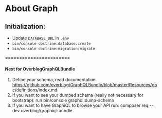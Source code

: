 # About Graph

## Initialization:
- Update `DATABASE_URL` in `.env`
- `bin/console doctrine:database:create`
- `bin/console doctrine:migration:migrate`

=======================

#### Next for OverblogGraphQLBundle
1. Define your schema, read documentation https://github.com/overblog/GraphQLBundle/blob/master/Resources/doc/definitions/index.md
2. If you want to see your dumped schema (really not necessary for bootstrap): run bin/console graphql:dump-schema
3. If you want to have GraphiQL to browse your API run: composer req --dev overblog/graphiql-bundle


